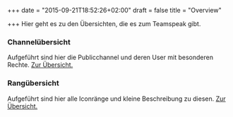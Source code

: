 +++
date = "2015-09-21T18:52:26+02:00"
draft = false
title = "Overview"

+++
Hier geht es zu den &Uuml;bersichten, die es zum Teamspeak gibt.

<h3>Channel&uuml;bersicht</h3>
<p>Aufgef&uuml;hrt sind hier die Publicchannel und deren User mit besonderen Rechte. <a href="channel.html">Zur &Uuml;bersicht.</a></p>
<h3>Rang&uuml;bersicht</h3>
<p>Aufgef&uuml;hrt sind hier alle Iconr&auml;nge und kleine Beschreibung zu diesen. <a href="ranks.html">Zur &Uuml;bersicht.</a></p>


